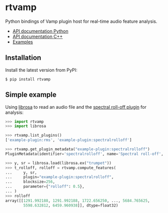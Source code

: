 # rtvamp

Python bindings of Vamp plugin host for real-time audio feature analysis.

- [API documentation Python](https://lukasberbuer.github.io/rt-vamp-plugin-sdk/python)
- [API documentation C++](https://lukasberbuer.github.io/rt-vamp-plugin-sdk)
- [Examples](https://github.com/lukasberbuer/rt-vamp-plugin-sdk/tree/master/python/examples)

## Installation

Install the latest version from PyPI:

```shell
$ pip install rtvamp
```

## Simple example

Using [librosa](https://librosa.org) to read an audio file and the [spectral roll-off plugin](https://github.com/lukasberbuer/rt-vamp-plugin-sdk/tree/master/examples/plugin) for analysis:

```python
>>> import rtvamp
>>> import librosa

>>> rtvamp.list_plugins()
['example-plugin:rms', 'example-plugin:spectralrolloff']

>>> rtvamp.get_plugin_metadata("example-plugin:spectralrolloff")
PluginMetadata(identifier='spectralrolloff', name='Spectral roll-off', description='', maker='LB', copyright='MIT', plugin_version=1, input_domain='frequency', parameter_descriptors=[{'identifier': 'rolloff', 'name': 'Roll-off factor', 'description': 'Some random parameter', 'unit': '', 'default_value': 0.8999999761581421, 'min_value': 0.0, 'max_value': 1.0, 'quantize_step': None, 'value_names': []}], output_descriptors=[{'identifier': 'frequency', 'name': 'Roll-off frequency', 'description': 'Frequency below which n% of the total energy is concentrated', 'unit': 'Hz', 'bin_count': 1, 'bin_names': [], 'has_known_extents': False, 'min_value': 0.0, 'max_value': 0.0, 'quantize_step': None}])

>>> y, sr = librosa.load(librosa.ex("trumpet"))
>>> t_rolloff, rolloff = rtvamp.compute_features(
...     y, sr,
...     plugin="example-plugin:spectralrolloff",
...     blocksize=256,
...     parameter={"rolloff": 0.5},
... )
>>> rolloff
array([[1291.992188, 1291.992188, 1722.656250, ..., 5684.765625,
        5598.632812, 6459.960938]], dtype=float32)
```
